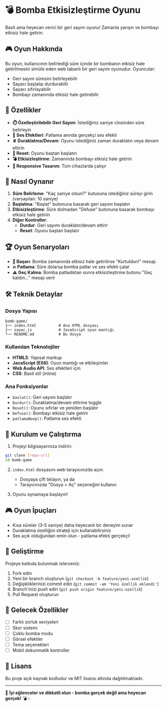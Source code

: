 # 💣 Bomba Etkisizleştirme Oyunu

Basit ama heyecan verici bir geri sayım oyunu! Zamanla yarışın ve bombayı etkisiz hale getirin.

## 🎮 Oyun Hakkında

Bu oyun, kullanıcının belirlediği süre içinde bir bombanın etkisiz hale getirilmesini simüle eden web tabanlı bir geri sayım oyunudur. Oyuncular:
- Geri sayım süresini belirleyebilir
- Sayacı başlatıp durdurabilir
- Sayacı sıfırlayabilir
- Bombayı zamanında etkisiz hale getirebilir

## 🚀 Özellikler

- **⏱️ Özelleştirilebilir Geri Sayım**: İstediğiniz saniye cinsinden süre belirleyin
- **🎵 Ses Efektleri**: Patlama anında gerçekçi ses efekti
- **⏸️ Duraklatma/Devam**: Oyunu istediğiniz zaman duraklatın veya devam ettirin
- **🔄 Reset**: Oyunu baştan başlatın
- **💣 Etkisizleştirme**: Zamanında bombayı etkisiz hale getirin
- **📱 Responsive Tasarım**: Tüm cihazlarda çalışır

## 🎯 Nasıl Oynanır

1. **Süre Belirleme**: "Kaç saniye olsun?" kutusuna istediğiniz süreyi girin (varsayılan: 10 saniye)
2. **Başlatma**: "Başlat" butonuna basarak geri sayımı başlatın
3. **Etkisizleştirme**: Süre dolmadan "Defuse" butonuna basarak bombayı etkisiz hale getirin
4. **Diğer Kontroller**:
   - **Durdur**: Geri sayımı duraklatır/devam ettirir
   - **Reset**: Oyunu baştan başlatır

## 🏆 Oyun Senaryoları

- **🎉 Başarı**: Bomba zamanında etkisiz hale getirilirse "Kurtuldun!" mesajı
- **💥 Patlama**: Süre dolarsa bomba patlar ve ses efekti çalar
- **⚠️ Geç Kalma**: Bomba patladıktan sonra etkisizleştirme butonu "Geç kaldın..." mesajı verir

## 🛠️ Teknik Detaylar

### Dosya Yapısı
```
bomb-game/
├── index.html          # Ana HTML dosyası
├── sayac.js            # JavaScript oyun mantığı
└── README.md           # Bu dosya
```

### Kullanılan Teknolojiler
- **HTML5**: Yapısal markup
- **JavaScript (ES6)**: Oyun mantığı ve etkileşimler
- **Web Audio API**: Ses efektleri için
- **CSS**: Basit stil (inline)

### Ana Fonksiyonlar
- `baslat()`: Geri sayımı başlatır
- `Durdur()`: Duraklatma/devam ettirme toggle
- `Reset()`: Oyunu sıfırlar ve yeniden başlatır
- `Defuse()`: Bombayı etkisiz hale getirir
- `patlamaBeep()`: Patlama ses efekti

## 🚀 Kurulum ve Çalıştırma

1. Projeyi bilgisayarınıza indirin:
```bash
git clone [repo-url]
cd bomb-game
```

2. `index.html` dosyasını web tarayıcınızda açın:
   - Dosyaya çift tıklayın, ya da
   - Tarayıcınızda "Dosya > Aç" seçeneğini kullanın

3. Oyunu oynamaya başlayın!

## 🎮 Oyun İpuçları

- Kısa süreler (3-5 saniye) daha heyecanlı bir deneyim sunar
- Duraklatma özelliğini strateji için kullanabilirsiniz
- Ses açık olduğundan emin olun - patlama efekti gerçekçi!

## 🔧 Geliştirme

Projeye katkıda bulunmak isterseniz:
1. Fork edin
2. Yeni bir branch oluşturun (`git checkout -b feature/yeni-ozellik`)
3. Değişikliklerinizi commit edin (`git commit -am 'Yeni özellik eklendi'`)
4. Branch'inizi push edin (`git push origin feature/yeni-ozellik`)
5. Pull Request oluşturun

## 📝 Gelecek Özellikler

- [ ] Farklı zorluk seviyeleri
- [ ] Skor sistemi
- [ ] Çoklu bomba modu
- [ ] Görsel efektler
- [ ] Tema seçenekleri
- [ ] Mobil dokunmatik kontroller

## 📄 Lisans

Bu proje açık kaynak kodludur ve MIT lisansı altında dağıtılmaktadır.

---

🎯 **İyi eğlenceler ve dikkatli olun - bomba gerçek değil ama heyecan gerçek!** 💣💥